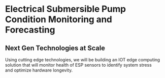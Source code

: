 # Electrical Submersible Pump Condition Monitoring and Forecasting
## Next Gen Technologies at Scale

Using cutting edge technologies, we will be building an IOT edge computing solution that will monitor health of ESP sensors
to identify system stress and optimize hardware longevity.
